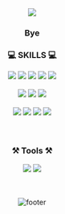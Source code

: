 
<div align = "center">
<img src="https://capsule-render.vercel.app/api?type=Waving&color=ffffff&height=300&section=header&text=Hi%20&fontSize=45" />
<div>
  <h3>Bye</h3>
    <h3>💻 SKILLS 💻</h3>
    <div>
        <img src="https://img.shields.io/badge/javascript-%23323330.svg?style=flat-square&logo=javascript&logoColor=%23F7DF1E"/>
        <img src="https://img.shields.io/badge/Typescript-3178C6?style=flat-square&logo=Typescript&logoColor=white"/>
             <img src="https://img.shields.io/badge/Node.js-339933?style=flat-square&logo=Node.js&logoColor=white"/>
        <img src="https://img.shields.io/badge/Express-000000?style=flat-square&logo=Express&logoColor=white"/>
        <img src="https://img.shields.io/badge/nestjs-%23E0234E.svg?style=flat-square&logo=nestjs&logoColor=white"/>
    </div>
  <br>
       <div>
        <img src="https://img.shields.io/badge/HTML5-E34F26?style=flat-square&logo=html5&logoColor=white"/>
        <img src="https://img.shields.io/badge/CSS3-1572B6?style=flat-square&logo=css3&logoColor=white"/>
        <img src="https://img.shields.io/badge/react-%2320232a.svg?style=flat-square&logo=react&logoColor=%2361DAFB"/>
    </div>
    <div>
    </div>
    <br>
    <div>
       <img src="https://img.shields.io/badge/MySQL-4479A1?style=flat-square&logo=MySQL&logoColor=white"/>
        <img src="https://img.shields.io/badge/redis-%23DD0031.svg?style=flat-square&logo=redis&logoColor=white"/>
        <img src="https://img.shields.io/badge/Amazon AWS-232F3E?style=flat-square&logo=amazonaws&logoColor=white"/>
        <img src="https://img.shields.io/badge/Docker-2496ED?style=flat-square&logo=Docker&logoColor=white"/>
    </div>
    <br>
    <br>
    <div>
    </div>
</div>
    <h3>⚒ Tools ⚒</h3>
<div>
        <img src="https://img.shields.io/badge/Git-F05032?style=flat-square&logo=git&logoColor=white"/>
        <img src="https://img.shields.io/badge/GitHub-181717?style=flat-square&logo=GitHub&logoColor=white"/>
</div>
<br>
<br>
  
  ![footer](https://capsule-render.vercel.app/api?type=waving&&color=ffffff&height=100&section=footer&fontSize=90)
</div>


